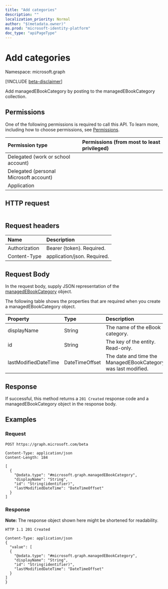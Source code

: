 ```yaml
---
title: "Add categories"
description: ""
localization_priority: Normal
author: "$(metadata.owner)"
ms.prod: "microsoft-identity-platform"
doc_type: "apiPageType"
---
```


# Add categories

Namespace: microsoft.graph

[!INCLUDE [beta-disclaimer](../../includes/beta-disclaimer.md)]

Add managedEBookCategory by posting to the managedEBookCategory collection.

## Permissions

One of the following permissions is required to call this API. To learn more, including how to choose permissions, see [Permissions](/graph/permissions-reference).

| Permission type                        | Permissions (from most to least privileged) |
| :------------------------------------- | :------------------------------------------ |
| Delegated (work or school account)     |                                             |
| Delegated (personal Microsoft account) |                                             |
| Application                            |                                             |

## HTTP request

<!-- {
  "blockType": "ignored"
}
-->

```http

```

## Request headers

| Name          | Description                 |
| :------------ | :-------------------------- |
| Authorization | Bearer {token}. Required.   |
| Content-Type  | application/json. Required. |

## Request Body

In the request body, supply JSON representation of the [managedEBookCategory](../resources/intune-managedebookcategory.md) object.

<!-- Actions and Functions -->

<!-- CRUD Methods -->

The following table shows the properties that are required when you create a managedEBookCategory object.

| Property             | Type           | Description                                                   |
| :------------------- | :------------- | :------------------------------------------------------------ |
| displayName          | String         | The name of the eBook category.                               |
| id                   | String         | The key of the entity. Read-only.                             |
| lastModifiedDateTime | DateTimeOffset | The date and time the ManagedEBookCategory was last modified. |

## Response

If successful, this method returns a `201 Created` response code and a managedEBookCategory object in the response body.

## Examples

### Request

<!-- {
  "blockType": "request",
  "name": "add_categories"
}
-->

```http
POST https://graph.microsoft.com/beta

Content-Type: application/json
Content-Length: 184

[
  {
    "@odata.type": "#microsoft.graph.managedEBookCategory",
    "displayName": "String",
    "id": "String(identifier)",
    "lastModifiedDateTime": "DateTimeOffset"
  }
]

```

### Response

**Note:** The response object shown here might be shortened for readability.

<!-- {
  "blockType": "response",
  "truncated": true,
  "@odata.type": "$(this.ReturnTypeFullName)"
}
-->

```http
HTTP 1.1 201 Created

Content-Type: application/json
{
  "value": [
  {
    "@odata.type": "#microsoft.graph.managedEBookCategory",
    "displayName": "String",
    "id": "String(identifier)",
    "lastModifiedDateTime": "DateTimeOffset"
  }
]
}

```
